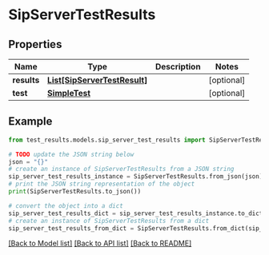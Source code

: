 # SipServerTestResults


## Properties

Name | Type | Description | Notes
------------ | ------------- | ------------- | -------------
**results** | [**List[SipServerTestResult]**](SipServerTestResult.md) |  | [optional] 
**test** | [**SimpleTest**](SimpleTest.md) |  | [optional] 

## Example

```python
from test_results.models.sip_server_test_results import SipServerTestResults

# TODO update the JSON string below
json = "{}"
# create an instance of SipServerTestResults from a JSON string
sip_server_test_results_instance = SipServerTestResults.from_json(json)
# print the JSON string representation of the object
print(SipServerTestResults.to_json())

# convert the object into a dict
sip_server_test_results_dict = sip_server_test_results_instance.to_dict()
# create an instance of SipServerTestResults from a dict
sip_server_test_results_from_dict = SipServerTestResults.from_dict(sip_server_test_results_dict)
```
[[Back to Model list]](../README.md#documentation-for-models) [[Back to API list]](../README.md#documentation-for-api-endpoints) [[Back to README]](../README.md)


